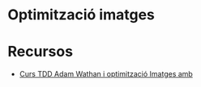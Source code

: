# Optimització imatges

# Recursos
- [Curs TDD Adam Wathan i optimització Imatges amb  ](https://course.testdrivenlaravel.com/lessons/module-28/testing-events#143)
